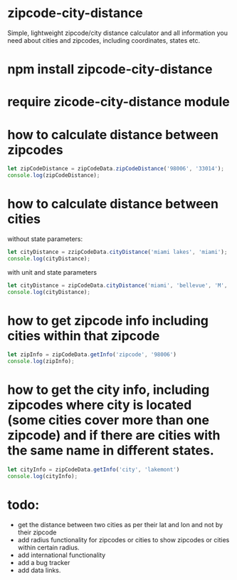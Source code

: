 # zipcode-city-distance
Simple, lightweight zipcode/city distance calculator and all information you need about cities and zipcodes, including coordinates, states etc.

# npm install zipcode-city-distance

# require zicode-city-distance module

# how to calculate distance between zipcodes

```javascript
let zipCodeDistance = zipCodeData.zipCodeDistance('98006', '33014');
console.log(zipCodeDistance);
```

# how to calculate distance between cities

without state parameters:

```javascript
let cityDistance = zzipCodeData.cityDistance('miami lakes', 'miami');
console.log(cityDistance);
```

with unit and state parameters

```javascript
let cityDistance = zipCodeData.cityDistance('miami', 'bellevue', 'M', 'FL', 'WA');
console.log(cityDistance);
```

# how to get zipcode info including cities within that zipcode

```javascript
let zipInfo = zipCodeData.getInfo('zipcode', '98006')
console.log(zipInfo);
```

# how to get the city info, including zipcodes where city is located (some cities cover more than one zipcode) and if there are cities with the same name in different states.

```javascript
let cityInfo = zipCodeData.getInfo('city', 'lakemont')
console.log(cityInfo);
```

# todo:
* get the distance between two cities as per their lat and lon and not by their zipcode
* add radius functionality for zipcodes or cities to show zipcodes or cities within certain radius.
* add international functionality
* add a bug tracker
* add data links.